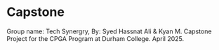 # Capstone
Group name: Tech Synergry, By: Syed Hassnat Ali &amp; Kyan M. Capstone Project for the CPGA Program at Durham College. April 2025.
